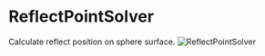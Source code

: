 # ReflectPointSolver

Calculate reflect position on sphere surface.
![ReflectPointSolver](https://user-images.githubusercontent.com/16832362/89318929-6d0c3880-d6ba-11ea-8950-1ee378f166c3.gif)

